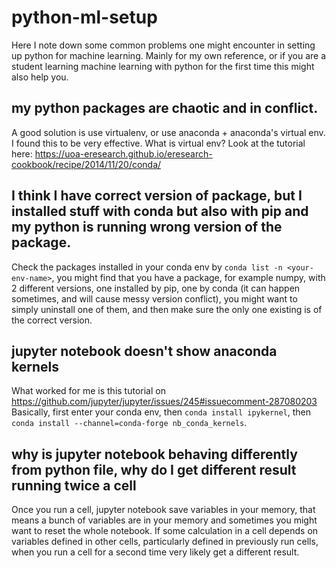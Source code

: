 # python-ml-setup
Here I note down some common problems one might encounter in setting up python for machine learning. Mainly for my own reference, or if you are a student learning machine learning with python for the first time this might also help you. 

## my python packages are chaotic and in conflict.
A good solution is use virtualenv, or use anaconda + anaconda's virtual env. I found this to be very effective. What is virtual env? Look at the tutorial here: https://uoa-eresearch.github.io/eresearch-cookbook/recipe/2014/11/20/conda/

## I think I have correct version of package, but I installed stuff with conda but also with pip and my python is running wrong version of the package.
Check the packages installed in your conda env by `conda list -n <your-env-name>`, you might find that you have a package, for example numpy, with 2 different versions, one installed by pip, one by conda (it can happen sometimes, and will cause messy version conflict), you might want to simply uninstall one of them, and then make sure the only one existing is of the correct version. 

## jupyter notebook doesn't show anaconda kernels
What worked for me is this tutorial on https://github.com/jupyter/jupyter/issues/245#issuecomment-287080203
Basically, first enter your conda env, then `conda install ipykernel`, then `conda install --channel=conda-forge nb_conda_kernels`.

## why is jupyter notebook behaving differently from python file, why do I get different result running twice a cell
Once you run a cell, jupyter notebook save variables in your memory, that means a bunch of variables are in your memory and sometimes you might want to reset the whole notebook. If some calculation in a cell depends on variables defined in other cells, particularly defined in previously run cells, when you run a cell for a second time very likely get a different result. 




